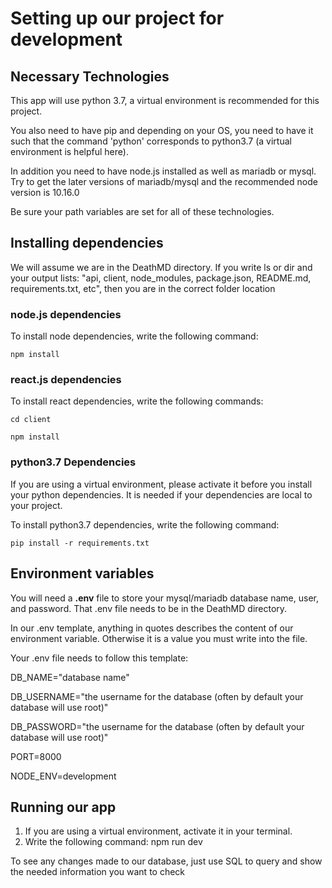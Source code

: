 # Setting up our project for development

## Necessary Technologies

This app will use python 3.7, a virtual environment is recommended
for this project.

You also need to have pip and depending on your OS, you need to 
have it such that the command 'python' corresponds to python3.7 (a 
virtual environment is helpful here).

In addition you need to have node.js installed as well as
mariadb or mysql. Try to get the later versions of mariadb/mysql 
and the recommended node version is 10.16.0

Be sure your path variables are set for all of these technologies.

## Installing dependencies

We will assume we are in the DeathMD directory.
If you write ls or dir and your output lists:
"api, client, node_modules, package.json, README.md, requirements.txt, etc", then you are in the correct folder location

### node.js dependencies
To install node dependencies, write the following command:

    npm install

### react.js dependencies
To install react dependencies, write the following commands:

    cd client

    npm install

### python3.7 Dependencies
If you are using a virtual environment, please activate it before 
you install your python dependencies. It is needed if your
dependencies are local to your project.

To install python3.7 dependencies, write the following command:

    pip install -r requirements.txt

## Environment variables
You will need a **.env** file to store your mysql/mariadb database name,
user, and password. That .env file needs to be in the DeathMD directory.

In our .env template, anything in quotes describes 
the content of our environment variable. Otherwise it is 
a value you must write into the file.

Your .env file needs to follow this template:

DB_NAME="database name"

DB_USERNAME="the username for the database (often by default your database will use root)"

DB_PASSWORD="the username for the database (often by default your database will use root)"

PORT=8000

NODE_ENV=development

## Running our app

1. If you are using a virtual environment, activate it in your terminal.
2. Write the following command: npm run dev

To see any changes made to our database, just use SQL to query and
show the needed information you want to check